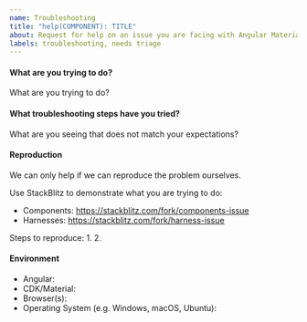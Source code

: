 ```yaml
---
name: Troubleshooting
title: "help(COMPONENT): TITLE"
about: Request for help on an issue you are facing with Angular Material or the CDK
labels: troubleshooting, needs triage
---
```


<!--------

The Angular team can't provide general troubleshooting help. However, the extended community of
users can provide more help: 

StackOverflow: https://stackoverflow.com/questions/tagged/angular-material2
Gitter: https://gitter.im/angular/material2
Google Groups: https://groups.google.com/forum/#!forum/angular-material2

Issues should capture only bug reports and feature requests. However, we understand that 
it is not always clear whether an issue is caused by a bug or incorrect usage of a feature/component.

Most support requests will be automatically closed. If the answer is quickly obvious, though, we 
might be able to provide a brief answer.

-------->


#### What are you trying to do?

What are you trying to do?

#### What troubleshooting steps have you tried?

What are you seeing that does not match your expectations? 

#### Reproduction

We can only help if we can reproduce the problem ourselves. 

Use StackBlitz to demonstrate what you are trying to do: 
- Components: https://stackblitz.com/fork/components-issue 
- Harnesses: https://stackblitz.com/fork/harness-issue

Steps to reproduce:
1. 
2. 
  
#### Environment

- Angular:
- CDK/Material:
- Browser(s):
- Operating System (e.g. Windows, macOS, Ubuntu): 
